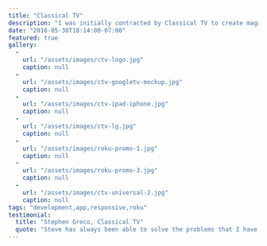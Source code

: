 ```yaml
---
title: "Classical TV"
description: "I was initially contracted by Classical TV to create magazine-style graphics for their web-based editorials. This quickly evolved into an evaluation of their branding and web design. I developed several apps for internet-connected TV including the Roku, Google, Yahoo and LG Smart TV platforms. I also prototyped a new responsive website that will deliver their extensive content library to all browsers and devices."
date: "2016-05-30T18:14:00-07:00"
featured: true
gallery:
  -
    url: "/assets/images/ctv-logo.jpg"
    caption: null
  -
    url: "/assets/images/ctv-googletv-mockup.jpg"
    caption: null
  -
    url: "/assets/images/ctv-ipad-iphone.jpg"
    caption: null
  -
    url: "/assets/images/ctv-lg.jpg"
    caption: null
  -
    url: "/assets/images/roku-promo-1.jpg"
    caption: null
  -
    url: "/assets/images/roku-promo-3.jpg"
    caption: null
  -
    url: "/assets/images/ctv-universal-2.jpg"
    caption: null
tags: "development,app,responsive,roku"
testimonial:
  title: "Stephen Greco, Classical TV"
  quote: "Steve has always been able to solve the problems that I have brought him in an wide variety of projects, and I think of him as the ideal of a designer who listens to client needs and presents surprising, entertaining, and financially suitable solutions."
---
```

